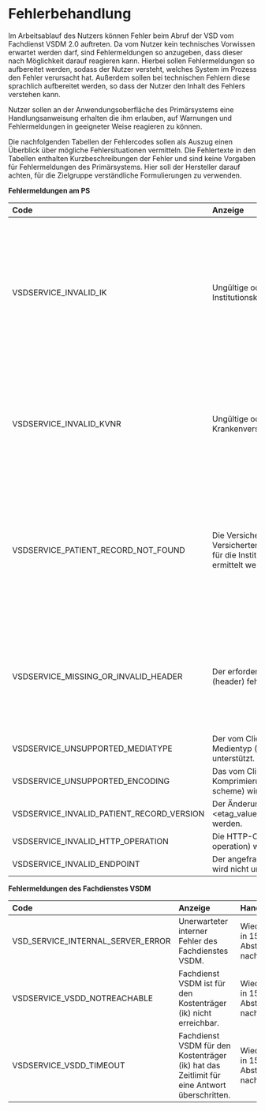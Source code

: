 # Fehlerbehandlung

Im Arbeitsablauf des Nutzers können Fehler beim Abruf der VSD vom Fachdienst VSDM 2.0 auftreten. Da vom Nutzer kein technisches Vorwissen erwartet werden darf, sind Fehlermeldungen so anzugeben, dass dieser nach Möglichkeit darauf reagieren kann. Hierbei sollen Fehlermeldungen so aufbereitet werden, sodass der Nutzer versteht, welches System im Prozess den Fehler verursacht hat. Außerdem sollen bei technischen Fehlern diese sprachlich aufbereitet werden, so dass der Nutzer den Inhalt des Fehlers verstehen kann.

Nutzer sollen an der Anwendungsoberfläche des Primärsystems eine Handlungsanweisung erhalten die ihm erlauben, auf Warnungen und Fehlermeldungen in geeigneter Weise reagieren zu können.

Die nachfolgenden Tabellen der Fehlercodes sollen als Auszug einen Überblick über mögliche Fehlersituationen vermitteln. Die Fehlertexte in den Tabellen enthalten Kurzbeschreibungen der Fehler und sind keine Vorgaben für Fehlermeldungen des Primärsystems. Hier soll der Hersteller darauf achten, für die Zielgruppe verständliche Formulierungen zu verwenden.

**Fehlermeldungen am PS**

| Code | Anzeige | Handlungsempfehlung |
|:------------- | :------------ | :-------------- |
| VSDSERVICE_INVALID_IK | Ungültige oder nicht bekannte  Institutionskennung (ik). | Nachweis zum Versorgungskontext mittels eGK oder GesundheitsID am PoPP-Service 1 x erneuern. Bei erneutem Fehler: Abbruch, da wahrscheinlich ein Implementierungsfehler vorliegt (Clientsystem oder PoPP-Service) oder die KTR gar nicht bei diesem FD-Anbieter ist (fehlerhafter DNS-Eintrag). |
| VSDSERVICE_INVALID_KVNR | Ungültige oder nicht bekannte Krankenversichertennummer (kvnr). | Nachweis zum Versorgungskontext mittels eGK oder GesundheitsID am PoPP-Service 1 x erneuern. Bei erneutem Fehler: Abbruch, da wahrscheinlich ein Implementierungsfehler vorliegt (Clientsystem oder PoPP-Service) |
| VSDSERVICE_PATIENT_RECORD_NOT_FOUND |Die Versichertenstammdaten zur Versichertennummer (kvnr) konnten für die Institutionskennung <ik> nicht ermittelt werden. | Nachweis zum Versorgungskontext mittels eGK oder GesundheitsID am PoPP-Service 1 x erneuern. Bei erneutem Fehler: Abbruch, da wahrscheinlich ein Implementierungsfehler vorliegt (Clientsystem, PoPP-Service oder Schnittstelle zu KTR-Bestandssystemen). |
| VSDSERVICE_MISSING_OR_INVALID_HEADER | Der erforderliche HTTP-Header (header) fehlt oder ist undgültig. | Im Falle des Headers PoPP: Nachweis zum Versorgungskontext mittels eGK oder GesundheitsID am PoPP-Service 1 x erneuern. Bei erneutem Fehler: Abbruch, da wahrscheinlich ein Implementierungsfehler vorliegt (Clientsystem). |
| VSDSERVICE_UNSUPPORTED_MEDIATYPE | Der vom Clientsystem angefragte Medientyp (media type) wird nicht unterstützt. | ./. (Implementierungsfehler) |
| VSDSERVICE_UNSUPPORTED_ENCODING | Das vom Clientsystem angefragte Komprimierungsverfahren (encoding scheme) wird nicht unterstützt. | ./. (Implementierungsfehler) |
| VSDSERVICE_INVALID_PATIENT_RECORD_VERSION | Der Änderungsindikator <etag_value> kann nicht verarbeitet werden. | ./. (Implementierungsfehler) |
| VSDSERVICE_INVALID_HTTP_OPERATION | Die HTTP-Operation (http-operation) wird nicht unterstützt. | ./. (Implementierungsfehler) |
| VSDSERVICE_INVALID_ENDPOINT | Der angefragte Endpunkt (endpoint) wird nicht unterstützt.  | ./. (Implementierungsfehler) |

**Fehlermeldungen des Fachdienstes VSDM**

| Code | Anzeige | Handlungsempfehlung |
| :------------- | :------------ | :-------------- |
| VSD_SERVICE_INTERNAL_SERVER_ERROR | Unerwarteter interner Fehler des Fachdienstes VSDM.  | Wiederholungsversuch in 15 Minuten Abständen. Abbruch nach 8 Versuchen. |
| VSDSERVICE_VSDD_NOTREACHABLE | Fachdienst VSDM ist für den Kostenträger (ik) nicht erreichbar. | Wiederholungsversuch in 15 Minuten Abständen. Abbruch nach 8 Versuchen. |
| VSDSERVICE_VSDD_TIMEOUT | Fachdienst VSDM für den Kostenträger (ik) hat das Zeitlimit für eine Antwort überschritten.  | Wiederholungsversuch in 15 Minuten Abständen. Abbruch nach 8 Versuchen. |
 

